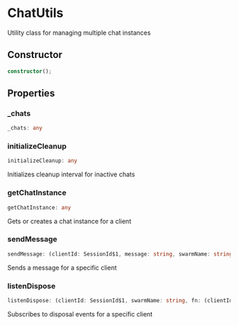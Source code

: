 # ChatUtils

Utility class for managing multiple chat instances

## Constructor

```ts
constructor();
```

## Properties

### _chats

```ts
_chats: any
```

### initializeCleanup

```ts
initializeCleanup: any
```

Initializes cleanup interval for inactive chats

### getChatInstance

```ts
getChatInstance: any
```

Gets or creates a chat instance for a client

### sendMessage

```ts
sendMessage: (clientId: SessionId$1, message: string, swarmName: string) => Promise<string>
```

Sends a message for a specific client

### listenDispose

```ts
listenDispose: (clientId: SessionId$1, swarmName: string, fn: (clientId: SessionId$1) => void) => () => void
```

Subscribes to disposal events for a specific client
